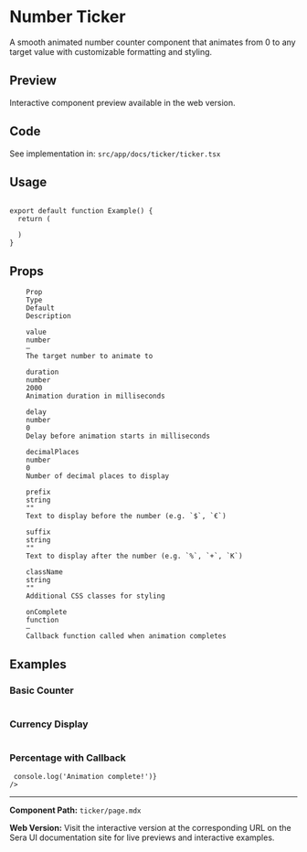 # Number Ticker 
A smooth animated number counter component that animates from 0 to any target value with customizable formatting and styling.

## Preview

Interactive component preview available in the web version.

## Code

See implementation in: `src/app/docs/ticker/ticker.tsx`

## Usage

```tsx

export default function Example() {
  return (
    
  )
}
```

## Props

        Prop
        Type
        Default
        Description

        value
        number
        –
        The target number to animate to

        duration
        number
        2000
        Animation duration in milliseconds

        delay
        number
        0
        Delay before animation starts in milliseconds

        decimalPlaces
        number
        0
        Number of decimal places to display

        prefix
        string
        ""
        Text to display before the number (e.g. `$`, `€`)

        suffix
        string
        ""
        Text to display after the number (e.g. `%`, `+`, `K`)

        className
        string
        ""
        Additional CSS classes for styling

        onComplete
        function
        –
        Callback function called when animation completes

## Examples

### Basic Counter
```tsx

```

### Currency Display
```tsx

```

### Percentage with Callback
```tsx
 console.log('Animation complete!')}
/>
```

---

**Component Path:** `ticker/page.mdx`

**Web Version:** Visit the interactive version at the corresponding URL on the Sera UI documentation site for live previews and interactive examples.
